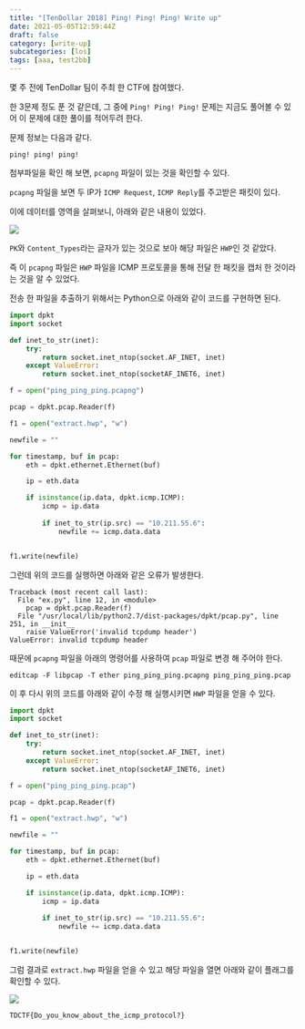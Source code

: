 ```yaml
---
title: "[TenDollar 2018] Ping! Ping! Ping! Write up"
date: 2021-05-05T12:59:44Z
draft: false
category: [write-up]
subcategories: [los]
tags: [aaa, test2bb]
---
```


몇 주 전에 TenDollar 팀이 주최 한 CTF에 참여했다.  

한 3문제 정도 푼 것 같은데, 그 중에 `Ping! Ping! Ping!` 문제는 지금도 풀어볼 수 있어 이 문제에 대한 풀이를 적어두려 한다.  

<!--more-->

문제 정보는 다음과 같다.  

```
ping! ping! ping!
```

첨부파일을 확인 해 보면, `pcapng` 파일이 있는 것을 확인할 수 있다.  

`pcapng` 파일을 보면 두 IP가 `ICMP Request`, `ICMP Reply`를 주고받은 패킷이 있다.  

이에 데이터를 영역을 살펴보니, 아래와 같은 내용이 있었다.  

![](/images/CTF/TenDollar2018/ping_ping_ping/ping_01.png)

`PK`와 `Content_Types`라는 글자가 있는 것으로 보아 해당 파일은 `HWP`인 것 같았다.  

즉 이 `pcapng` 파일은 `HWP` 파일을 ICMP 프로토콜을 통해 전달 한 패킷을 캡처 한 것이라는 것을 알 수 있었다.  

전송 한 파일을 추출하기 위해서는 Python으로 아래와 같이 코드를 구현하면 된다.  

```python
import dpkt
import socket

def inet_to_str(inet):
	try:
		return socket.inet_ntop(socket.AF_INET, inet)
	except ValueError:
		return socket.inet_ntop(socketAF_INET6, inet)

f = open("ping_ping_ping.pcapng")

pcap = dpkt.pcap.Reader(f)

f1 = open("extract.hwp", "w")

newfile = ""

for timestamp, buf in pcap:
	eth = dpkt.ethernet.Ethernet(buf)

	ip = eth.data

	if isinstance(ip.data, dpkt.icmp.ICMP):
		icmp = ip.data
		
		if inet_to_str(ip.src) == "10.211.55.6":
			newfile += icmp.data.data


f1.write(newfile)
```

그런데 위의 코드를 실행하면 아래와 같은 오류가 발생한다.  

```
Traceback (most recent call last):
  File "ex.py", line 12, in <module>
    pcap = dpkt.pcap.Reader(f)
  File "/usr/local/lib/python2.7/dist-packages/dpkt/pcap.py", line 251, in __init__
    raise ValueError('invalid tcpdump header')
ValueError: invalid tcpdump header
```

때문에 `pcapng` 파일을 아래의 명령어를 사용하여 `pcap` 파일로 변경 해 주어야 한다.  

```
editcap -F libpcap -T ether ping_ping_ping.pcapng ping_ping_ping.pcap
```

이 후 다시 위의 코드를 아래와 같이 수정 해 실행시키면 `HWP` 파일을 얻을 수 있다.  

```python
import dpkt
import socket

def inet_to_str(inet):
	try:
		return socket.inet_ntop(socket.AF_INET, inet)
	except ValueError:
		return socket.inet_ntop(socketAF_INET6, inet)

f = open("ping_ping_ping.pcap")

pcap = dpkt.pcap.Reader(f)

f1 = open("extract.hwp", "w")

newfile = ""

for timestamp, buf in pcap:
	eth = dpkt.ethernet.Ethernet(buf)

	ip = eth.data

	if isinstance(ip.data, dpkt.icmp.ICMP):
		icmp = ip.data
		
		if inet_to_str(ip.src) == "10.211.55.6":
			newfile += icmp.data.data


f1.write(newfile)
```

그럼 결과로 `extract.hwp` 파일을 얻을 수 있고 해당 파일을 열면 아래와 같이 플래그를 확인할 수 있다.  

![](/images/CTF/TenDollar2018/ping_ping_ping/ping_02.png)

```
TDCTF{Do_you_know_about_the_icmp_protocol?}
```

